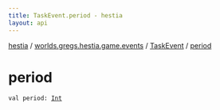 ```yaml
---
title: TaskEvent.period - hestia
layout: api
---
```


<div class='api-docs-breadcrumbs'><a href="../../index.html">hestia</a> / <a href="../index.html">worlds.gregs.hestia.game.events</a> / <a href="index.html">TaskEvent</a> / <a href="./period.html">period</a></div>

# period

<div class="signature"><code><span class="keyword">val </span><span class="identifier">period</span><span class="symbol">: </span><a href="https://kotlinlang.org/api/latest/jvm/stdlib/kotlin/-int/index.html"><span class="identifier">Int</span></a></code></div>
